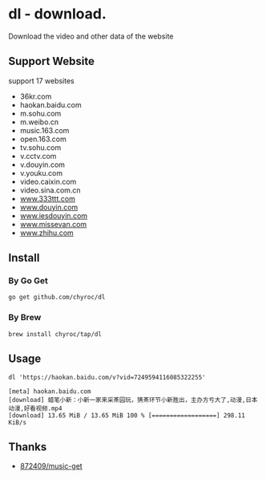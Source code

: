# dl - download.

Download the video and other data of the website

## Support Website

support 17 websites

- 36kr.com
- haokan.baidu.com
- m.sohu.com
- m.weibo.cn
- music.163.com
- open.163.com
- tv.sohu.com
- v.cctv.com
- v.douyin.com
- v.youku.com
- video.caixin.com
- video.sina.com.cn
- www.333ttt.com
- www.douyin.com
- www.iesdouyin.com
- www.missevan.com
- www.zhihu.com

## Install

### By Go Get

```shell
go get github.com/chyroc/dl
```

### By Brew

```shell
brew install chyroc/tap/dl
```

## Usage

```shell
dl 'https://haokan.baidu.com/v?vid=7249594116085322255'

[meta] haokan.baidu.com
[download] 蜡笔小新：小新一家来采茶园玩，猜茶环节小新胜出，主办方亏大了,动漫,日本动漫,好看视频.mp4
[download] 13.65 MiB / 13.65 MiB 100 % [==================] 298.11 KiB/s
```


## Thanks

- [872409/music-get](https://github.com/872409/music-get)